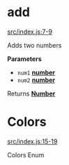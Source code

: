 <!-- Generated by documentation.js. Update this documentation by updating the source code. -->

# add

[src/index.js:7-9](https://github.com/nason/universal-npm-starter/blob/e2d312e0889de6978c0cdc9b0cbef27ccc848ef5/src/index.js#L7-L9 "Source code on GitHub")

Adds two numbers

**Parameters**

-   `num1` **[number](https://developer.mozilla.org/en-US/docs/Web/JavaScript/Reference/Global_Objects/Number)** 
-   `num2` **[number](https://developer.mozilla.org/en-US/docs/Web/JavaScript/Reference/Global_Objects/Number)** 

Returns **[Number](https://developer.mozilla.org/en-US/docs/Web/JavaScript/Reference/Global_Objects/Number)** 

# Colors

[src/index.js:15-19](https://github.com/nason/universal-npm-starter/blob/e2d312e0889de6978c0cdc9b0cbef27ccc848ef5/src/index.js#L15-L19 "Source code on GitHub")

Colors Enum
